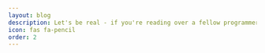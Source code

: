 ```yaml
---
layout: blog
description: Let's be real - if you're reading over a fellow programmer's blog, chances are you're dealing with a very niche bug and some less-than-helpful documentation. Been There. This is where [...]. Sure, I try and keep it technical, but I'm probably not going to be giving you a rundown of the latest C standard any time soon... 
icon: fas fa-pencil
order: 2
---
```

